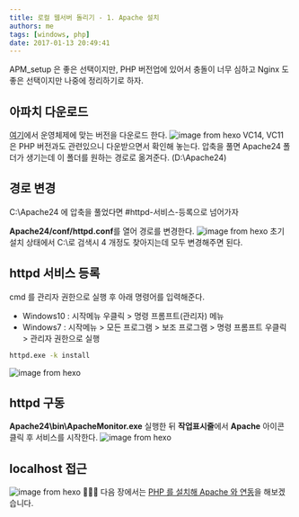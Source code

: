 ```yaml
---
title: 로컬 웹서버 돌리기 - 1. Apache 설치
authors: me
tags: [windows, php]
date: 2017-01-13 20:49:41
---
```


APM_setup 은 좋은 선택이지만, PHP 버전업에 있어서 충돌이 너무 심하고
Nginx 도 좋은 선택이지만 나중에 정리하기로 하자.

## 아파치 다운로드

[여기](https://www.apachelounge.com/download/)에서 운영체제에 맞는 버전을 다운로드 한다.
![image from hexo](https://i.imgur.com/4S3iGn0.jpg)
VC14, VC11 은 PHP 버전과도 관련있으니 다운받으면서 확인해 놓는다.
압축을 풀면 Apache24 폴더가 생기는데 이 폴더를 원하는 경로로 옮겨준다. (D:\Apache24)

## 경로 변경

C:\Apache24 에 압축을 풀었다면 #httpd-서비스-등록으로 넘어가자

**Apache24/conf/httpd.conf**를 열어 경로를 변경한다.
![image from hexo](https://i.imgur.com/XCfgmlg.jpg)
초기 설치 상태에서 C:\로 검색시 4 개정도 찾아지는데 모두 변경해주면 된다.

## httpd 서비스 등록

cmd 를 관리자 권한으로 실행 후 아래 명령어를 입력해준다.

- Windows10 : 시작메뉴 우클릭 > 명령 프롬프트(관리자) 메뉴
- Windows7 : 시작메뉴 > 모든 프로그램 > 보조 프로그램 > 명령 프롬프트 우클릭 > 관리자 권한으로 실행

```bash
httpd.exe -k install
```

![image from hexo](https://i.imgur.com/XLLvKNp.jpg)

## httpd 구동

**Apache24\bin\ApacheMonitor.exe** 실행한 뒤 **작업표시줄**에서 **Apache** 아이콘 클릭 후 서비스를 시작한다.
![image from hexo](https://i.imgur.com/MqSFUaW.png)

## localhost 접근

![image from hexo](https://i.imgur.com/BkBSLeL.jpg)
👏👏👏 다음 장에서는 [PHP 를 설치해 Apache 와 연동](/2017/01/13/로컬-웹서버-돌리기-2-PHP-설치/)을 해보겠습니다.
